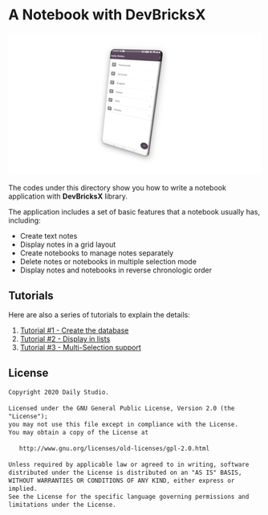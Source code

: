 # A Notebook with DevBricksX

![](../docs/assets/sample_notebook.png)

The codes under this directory show you how to write a notebook application with **DevBricksX** library. 

The application includes a set of basic features that a notebook usually has, including:

- Create text notes
- Display notes in a grid layout
- Create notebooks to manage notes separately
- Delete notes or notebooks in multiple selection mode
- Display notes and notebooks in reverse chronologic order

## Tutorials

Here are also a series of tutorials to explain the details:

1. [Tutorial #1 - Create the database](../docs/sample_notebook_tutorial_01.md)
2. [Tutorial #2 - Display in lists](../docs/sample_notebook_tutorial_02.md)
3. [Tutorial #3 - Multi-Selection support](../docs/sample_notebook_tutorial_03.md)

## License
    Copyright 2020 Daily Studio.

    Licensed under the GNU General Public License, Version 2.0 (the "License");
    you may not use this file except in compliance with the License.
    You may obtain a copy of the License at
    
       http://www.gnu.org/licenses/old-licenses/gpl-2.0.html
    
    Unless required by applicable law or agreed to in writing, software
    distributed under the License is distributed on an "AS IS" BASIS,
    WITHOUT WARRANTIES OR CONDITIONS OF ANY KIND, either express or implied.
    See the License for the specific language governing permissions and
    limitations under the License.

